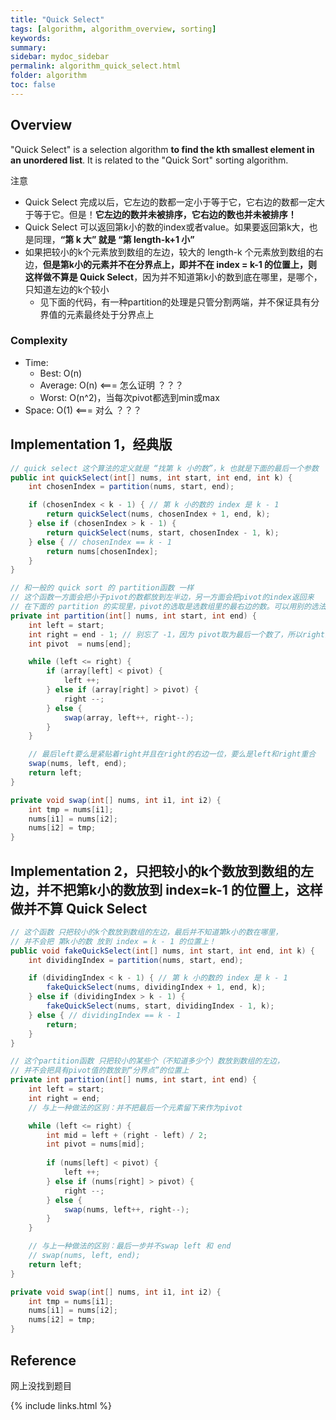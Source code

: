 ```yaml
---
title: "Quick Select"
tags: [algorithm, algorithm_overview, sorting]
keywords:
summary:
sidebar: mydoc_sidebar
permalink: algorithm_quick_select.html
folder: algorithm
toc: false
---
```


## Overview
"Quick Select" is a selection algorithm **to find the kth smallest element in an unordered list**. 
It is related to the "Quick Sort" sorting algorithm.

注意
* Quick Select 完成以后，它左边的数都一定小于等于它，它右边的数都一定大于等于它。但是！**它左边的数并未被排序，它右边的数也并未被排序！**
* Quick Select 可以返回第k小的数的index或者value。如果要返回第k大，也是同理，**“第 k 大” 就是 “第 length-k+1 小”**
* 如果把较小的k个元素放到数组的左边，较大的 length-k 个元素放到数组的右边，**但是第k小的元素并不在分界点上，即并不在 index = k-1 的位置上，则这样做不算是 Quick Select**，因为并不知道第k小的数到底在哪里，是哪个，只知道左边的k个较小
  * 见下面的代码，有一种partition的处理是只管分割两端，并不保证具有分界值的元素最终处于分界点上

### Complexity
* Time: 
  * Best: O(n)
  * Average: O(n) <=== 怎么证明 ？？？
  * Worst: O(n^2)，当每次pivot都选到min或max
* Space: O(1) <=== 对么 ？？？
  
## Implementation 1，经典版

```java
// quick select 这个算法的定义就是 “找第 k 小的数”，k 也就是下面的最后一个参数
public int quickSelect(int[] nums, int start, int end, int k) {
    int chosenIndex = partition(nums, start, end);

    if (chosenIndex < k - 1) { // 第 k 小的数的 index 是 k - 1
        return quickSelect(nums, chosenIndex + 1, end, k);
    } else if (chosenIndex > k - 1) {
        return quickSelect(nums, start, chosenIndex - 1, k);
    } else { // chosenIndex == k - 1
        return nums[chosenIndex];
    }
}

// 和一般的 quick sort 的 partition函数 一样
// 这个函数一方面会把小于pivot的数都放到左半边，另一方面会把pivot的index返回来
// 在下面的 partition 的实现里，pivot的选取是选数组里的最右边的数。可以用别的选法，比如随机
private int partition(int[] nums, int start, int end) {
    int left = start;
    int right = end - 1; // 别忘了 -1，因为 pivot取为最后一个数了，所以right只能取为倒数第二个
    int pivot  = nums[end];

    while (left <= right) {
        if (array[left] < pivot) {
            left ++;
        } else if (array[right] > pivot) {
            right --;
        } else {
            swap(array, left++, right--);
        }
    }

    // 最后left要么是紧贴着right并且在right的右边一位，要么是left和right重合
    swap(nums, left, end);
    return left;
}

private void swap(int[] nums, int i1, int i2) {
    int tmp = nums[i1];
    nums[i1] = nums[i2];
    nums[i2] = tmp;
}
```

## Implementation 2，只把较小的k个数放到数组的左边，并不把第k小的数放到 index=k-1 的位置上，这样做并不算 Quick Select

```java
// 这个函数 只把较小的k个数放到数组的左边，最后并不知道第k小的数在哪里，
// 并不会把 第k小的数 放到 index = k - 1 的位置上！
public void fakeQuickSelect(int[] nums, int start, int end, int k) {
    int dividingIndex = partition(nums, start, end);

    if (dividingIndex < k - 1) { // 第 k 小的数的 index 是 k - 1
        fakeQuickSelect(nums, dividingIndex + 1, end, k);
    } else if (dividingIndex > k - 1) {
        fakeQuickSelect(nums, start, dividingIndex - 1, k);
    } else { // dividingIndex == k - 1
        return;
    }
}

// 这个partition函数 只把较小的某些个（不知道多少个）数放到数组的左边，
// 并不会把具有pivot值的数放到“分界点”的位置上
private int partition(int[] nums, int start, int end) {
    int left = start;
    int right = end;
    // 与上一种做法的区别：并不把最后一个元素留下来作为pivot

    while (left <= right) {
        int mid = left + (right - left) / 2;
        int pivot = nums[mid];
        
        if (nums[left] < pivot) {
            left ++;
        } else if (nums[right] > pivot) {
            right --;
        } else {
            swap(nums, left++, right--);
        }
    }

    // 与上一种做法的区别：最后一步并不swap left 和 end
    // swap(nums, left, end);
    return left;
}

private void swap(int[] nums, int i1, int i2) {
    int tmp = nums[i1];
    nums[i1] = nums[i2];
    nums[i2] = tmp;
}
```

## Reference
网上没找到题目

{% include links.html %}
